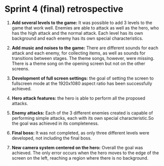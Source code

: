 # Sprint 4 (final) retrospective

1. **Add several levels to the game:** It was possible to add 3 levels to the game that work well. Enemies are able to attack as well as the hero, who has the high attack and the normal attack. Each level has its own background and each enemy has its own special characteristics.

2. **Add music and noises to the game:** There are different sounds for each attack and each enemy, for collecting items, as well as sounds for transitions between stages. The theme songs, however, were missing. There is a theme song on the opening screen but not on the other screens.

3. **Development of full screen settings:** the goal of setting the screen to fullscreen mode at the 1920x1080 aspect ratio has been successfully achieved.

4. **Hero attack features:** the hero is able to perform all the proposed attacks.

5. **Enemy attacks:** Each of the 3 different enemies created is capable of performing simple attacks, each with its own special characteristic.So the goal was achieved in its completeness.

6. **Final boss:** It was not completed, as only three different levels were developed, not including the final boss.

7. **New camera system centered on the hero:** Overall the goal was achieved. The only error occurs when the hero moves to the edge of the screen on the left, reaching a region where there is no background.